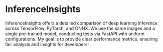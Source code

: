 # InferenceInsights
InferenceInsights offers a detailed comparison of deep learning inference across TensorFlow, PyTorch, and ONNX. We use the same images and a single pre-trained model, conducting tests via FastAPI with uniform configurations. My goal is to provide clear performance metrics, ensuring fair analysis and insights for developers!
